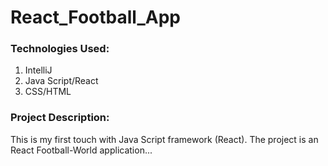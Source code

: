 # React_Football_App

### Technologies Used:
1. IntelliJ
2. Java Script/React
3. CSS/HTML

### Project Description:
This is my first touch with Java Script framework (React).
The project is an React Football-World application...
